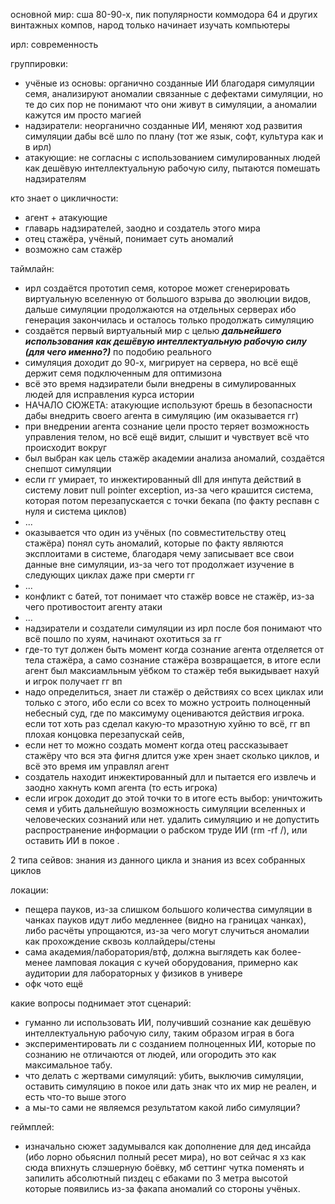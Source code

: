 основной мир: сша 80-90-х, пик популярности коммодора 64 и других винтажных компов, народ только начинает изучать компьютеры

ирл: современность

группировки:
- учёные из основы: органично созданные ИИ благодаря симуляции семя, анализируют аномалии связанные с дефектами симуляции, но те до сих пор не понимают что они живут в симуляции, а аномалии кажутся им просто магией
- надзиратели: неорганично созданные ИИ, меняют ход развития симуляции дабы всё шло по плану (тот же язык, софт, культура как и в ирл)
- атакующие: не согласны с использованием симулированных людей как дешёвую интеллектуальную рабочую силу, пытаются помешать надзирателям

кто знает о цикличности:
- агент + атакующие
- главарь надзирателей, заодно и создатель этого мира
- отец стажёра, учёный, понимает суть аномалий
- возможно сам стажёр 

таймлайн:
- ирл создаётся прототип семя, которое может сгенерировать виртуальную вселенную от большого взрыва до эволюции видов, дальше симуляции продолжаются на отдельных серверах ибо генерация закончилась и осталось только продолжать симуляцию
- создаётся первый виртуальный мир с целью ***дальнейшего использования как дешёвую интеллектуальную рабочую силу (для чего именно?)***  по подобию реального
- симуляция доходит до 90-х, мигрирует на сервера, но всё ещё держит семя подключенным для оптимизона
- всё это время надзиратели были внедрены в симулированных людей для исправления курса истории
- НАЧАЛО СЮЖЕТА: атакующие используют брешь в безопасности дабы внедрить своего агента в симуляцию (им оказывается гг)
- при внедрении агента сознание цели просто теряет возможность управления телом, но всё ещё видит, слышит и чувствует всё что происходит вокруг
- был выбран как цель стажёр академии анализа аномалий, создаётся снепшот симуляции
- если гг умирает, то инжектированный dll для инпута  действий в систему ловит null pointer exception, из-за чего крашится система, которая потом перезапускается с точки бекапа (по факту респавн с нуля и система циклов)
- ...
- оказывается что один из учёных (по совместительству отец стажёра) понял суть аномалий, которые по факту являются эксплоитами в системе, благодаря чему записывает все свои данные вне симуляции, из-за чего тот продолжает изучение в следующих циклах даже при смерти гг
- ...
- конфликт с батей, тот понимает что стажёр вовсе не стажёр, из-за чего противостоит агенту атаки
- ...
- надзиратели и создатели симуляции из ирл после боя понимают что всё пошло по хуям, начинают охотиться за гг
- где-то тут должен быть момент когда сознание агента отделяется от тела стажёра, а само сознание стажёра возвращается, в итоге если агент был максиамльным уёбком то стажёр тебя выкидывает нахуй и игрок получает гг вп 
- надо определиться, знает ли стажёр о действиях со всех циклах или только с этого, ибо если со всех то можно устроить полноценный небесный суд, где по максимуму оцениваются действия игрока. если тот хоть раз сделал какую-то мразотную хуйню то всё, гг вп плохая концовка перезапускай сейв, 
- если нет то можно создать момент когда отец рассказывает стажёру что вся эта фигня длится уже хрен знает сколько циклов, и всё это время им управлял агент
- создатель находит инжектированный длл и пытается его извлечь и заодно хакнуть комп агента (то есть игрока)
- если игрок доходит до этой точки то в итоге есть выбор: уничтожить семя и убить дальнейшую возможность симуляции вселенных и человеческих сознаний или нет. удалить симуляцию и не допустить распространение информации о рабском труде ИИ (rm -rf /), или оставить ИИ в покое .

2 типа сейвов: знания из данного цикла и знания из всех собранных циклов

локации:
- пещера пауков, из-за слишком большого количества симуляции в чанках пауков идут либо медленнее (видно на границах чанках), либо расчёты упрощаются, из-за чего могут случиться аномалии как прохождение сквозь коллайдеры/стены  
- сама академия/лаборатория/втф, должна выглядеть как более-менее ламповая локация с кучей оборудования, примерно как аудитории для лабораторных у физиков в универе
- офк чото ещё

какие вопросы поднимает этот сценарий:
- гуманно ли использовать ИИ, получивший сознание как дешёвую интеллектуальную рабочую силу, таким образом играя в бога
- экспериментировать ли с созданием полноценных ИИ, которые по сознанию не отличаются от людей, или огородить это как максимальное табу.
- что делать с жертвами симуляций: убить, выключив симуляции, оставить симуляцию в покое или дать знак что их мир не реален, и есть что-то выше этого
- а мы-то сами не являемся результатом какой либо симуляции?

геймплей:
- изначально сюжет задумывался как дополнение для дед инсайда (ибо лорно обьяснил полный ресет мира), но вот сейчас я хз как сюда впихнуть слэшерную боёвку, мб сеттинг чутка поменять и запилить абсолютный пиздец с ебаками по 3 метра высотой которые появились из-за факапа аномалий со стороны учёных.